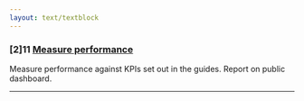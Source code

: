 ```yaml
---
layout: text/textblock
---
```


### [2]11 [Measure performance](11-measure-performance)

Measure performance against KPIs set out in the guides. Report on public dashboard.

___
